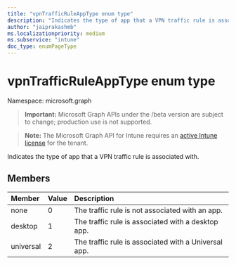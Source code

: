 ```yaml
---
title: "vpnTrafficRuleAppType enum type"
description: "Indicates the type of app that a VPN traffic rule is associated with."
author: "jaiprakashmb"
ms.localizationpriority: medium
ms.subservice: "intune"
doc_type: enumPageType
---
```


# vpnTrafficRuleAppType enum type

Namespace: microsoft.graph

> **Important:** Microsoft Graph APIs under the /beta version are subject to change; production use is not supported.

> **Note:** The Microsoft Graph API for Intune requires an [active Intune license](https://go.microsoft.com/fwlink/?linkid=839381) for the tenant.

Indicates the type of app that a VPN traffic rule is associated with.

## Members
|Member|Value|Description|
|:---|:---|:---|
|none|0|The traffic rule is not associated with an app.|
|desktop|1|The traffic rule is associated with a desktop app.|
|universal|2|The traffic rule is associated with a Universal app.|
